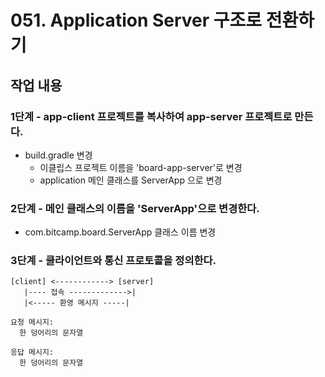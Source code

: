 # 051. Application Server 구조로 전환하기

## 작업 내용

### 1단계 - app-client 프로젝트를 복사하여 app-server 프로젝트로 만든다.

- build.gradle 변경
  - 이클립스 프로젝트 이름을 'board-app-server'로 변경
  - application 메인 클래스를 ServerApp 으로 변경

### 2단계 - 메인 클래스의 이름을 'ServerApp'으로 변경한다.

- com.bitcamp.board.ServerApp 클래스 이름 변경

### 3단계 - 클라이언트와 통신 프로토콜을 정의한다.

```
[client] <------------> [server]
   |---- 접속 ------------->|
   |<----- 환영 메시지 -----|
```

```
요청 메시지:
  한 덩어리의 문자열

응답 메시지: 
  한 덩어리의 문자열

```
